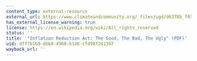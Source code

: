 ```yaml
---
content_type: external-resource
external_url: https://www.climateandcommunity.org/_files/ugd/d6378b_f05b177ba6b142aaa50ca7111a91f08b.pdf
has_external_license_warning: true
license: https://en.wikipedia.org/wiki/All_rights_reserved
status: ''
title: '"Inflation Reduction Act: The Good, The Bad, The Ugly" (PDF)'
uid: dff7b169-dbb0-4968-b146-cfd98f241397
wayback_url: ''
---
```

